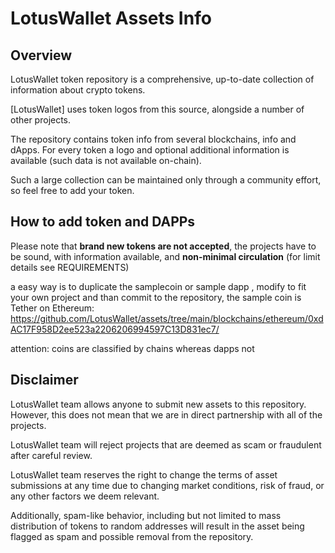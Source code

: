 # LotusWallet Assets Info

## Overview

LotusWallet token repository is a comprehensive, up-to-date collection of information about crypto tokens.

[LotusWallet] uses token logos from this source, alongside a number of other projects.

The repository contains token info from several blockchains, info and dApps.
For every token a logo and optional additional information is available (such data is not available on-chain).

Such a large collection can be maintained only through a community effort, so feel free to add your token.


## How to add token and DAPPs

Please note that __brand new tokens are not accepted__,
the projects have to be sound, with information available, and __non-minimal circulation__
(for limit details see REQUIREMENTS)

a easy way is to duplicate the samplecoin or sample dapp , modify to fit your own project and than commit to the repository, the sample coin is Tether on Ethereum:
https://github.com/LotusWallet/assets/tree/main/blockchains/ethereum/0xdAC17F958D2ee523a2206206994597C13D831ec7/

attention: coins are classified by chains whereas dapps not

## Disclaimer

LotusWallet team allows anyone to submit new assets to this repository. However, this does not mean that we are in direct partnership with all of the projects.

LotusWallet team will reject projects that are deemed as scam or fraudulent after careful review.

LotusWallet team reserves the right to change the terms of asset submissions at any time due to changing market conditions, risk of fraud, or any other factors we deem relevant.

Additionally, spam-like behavior, including but not limited to mass distribution of tokens to random addresses will result in the asset being flagged as spam and possible removal from the repository.
